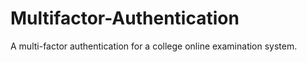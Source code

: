 # Multifactor-Authentication
A multi-factor authentication for a college online examination system.
